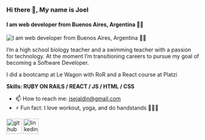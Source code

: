 ### **Hi there 👋, My name is Joel**
#### I am web developer from Buenos Aires, Argentina 👨‍💻
![I am web developer from Buenos Aires, Argentina 👨‍💻](https://media.tenor.com/NOYF3f82b_gAAAAC/programmer.gif)

I’m a high school biology teacher and a swimming teacher with a passion for technology. At the moment I’m transitioning careers to pursue my goal of becoming a Software Developer.

I did a bootcamp at Le Wagon with RoR and a React course at Platzi

**Skills: RUBY ON RAILS / REACT / JS / HTML / CSS**

- 📫 How to reach me: jsejaldin@gmail.com 
- ⚡ Fun fact: I love workout, yoga, and do handstands 🏋️‍♂️🤸 


[<img src='https://cdn.jsdelivr.net/npm/simple-icons@3.0.1/icons/github.svg' alt='github' height='40'>](https://github.com/https://github.com/JoelJaldin)  [<img src='https://cdn.jsdelivr.net/npm/simple-icons@3.0.1/icons/linkedin.svg' alt='linkedin' height='40'>](https://www.linkedin.com/in/https://www.linkedin.com/in/joeljaldin//)  

